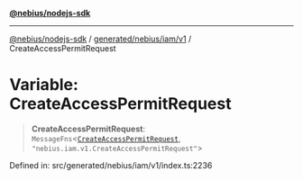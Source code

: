 [**@nebius/nodejs-sdk**](../../../../../README.md)

***

[@nebius/nodejs-sdk](../../../../../README.md) / [generated/nebius/iam/v1](../README.md) / CreateAccessPermitRequest

# Variable: CreateAccessPermitRequest

> **CreateAccessPermitRequest**: `MessageFns`\<[`CreateAccessPermitRequest`](../interfaces/CreateAccessPermitRequest.md), `"nebius.iam.v1.CreateAccessPermitRequest"`\>

Defined in: src/generated/nebius/iam/v1/index.ts:2236
